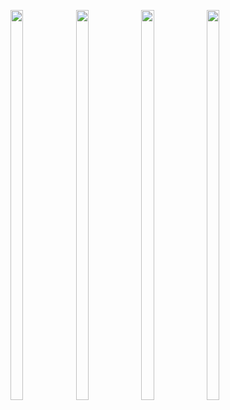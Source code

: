 <p>

  <img src = "https://user-images.githubusercontent.com/125651843/222518788-3b95a6ba-4833-4d0c-b9b0-a1a7191a625f.png" width=20% height=40%>
  <img src = "https://user-images.githubusercontent.com/125651843/222518802-cf05d459-4a96-4f0e-884c-cb559f19a11b.png" width=20% height=40%>
  <img src = "https://user-images.githubusercontent.com/125651843/222519915-dcf588ca-4585-45af-8f80-74ff3b4183d6.png" width=20% height=40%>
  <img src = "https://user-images.githubusercontent.com/125651843/222518843-808c2242-2b3e-4049-a0db-32e0b0bee6d9.png" width=20% height=40%>
  
</p>
